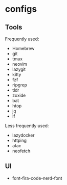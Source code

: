 # configs

## Tools

Frequently used:

- Homebrew
- git
- tmux
- neovim
- lazygit
- kitty
- fzf
- ripgrep
- tldr
- zoxide
- bat
- htop
- jq
- lf

Less frequently used:

- lazydocker
- httping
- atac
- neofetch

## UI

- font-fira-code-nerd-font
